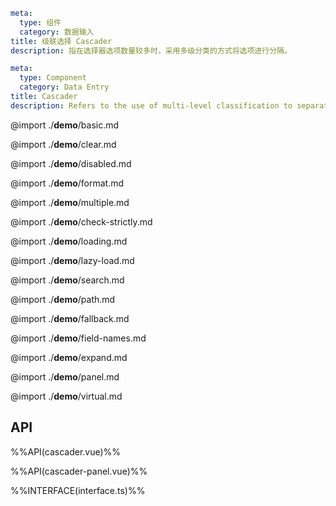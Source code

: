 ```yaml zh-CN
meta:
  type: 组件
  category: 数据输入
title: 级联选择 Cascader
description: 指在选择器选项数量较多时，采用多级分类的方式将选项进行分隔。
```

```yaml en-US
meta:
  type: Component
  category: Data Entry
title: Cascader
description: Refers to the use of multi-level classification to separate the options when the number of selector options is large.
```

@import ./**demo**/basic.md

@import ./**demo**/clear.md

@import ./**demo**/disabled.md

@import ./**demo**/format.md

@import ./**demo**/multiple.md

@import ./**demo**/check-strictly.md

@import ./**demo**/loading.md

@import ./**demo**/lazy-load.md

@import ./**demo**/search.md

@import ./**demo**/path.md

@import ./**demo**/fallback.md

@import ./**demo**/field-names.md

@import ./**demo**/expand.md

@import ./**demo**/panel.md

@import ./**demo**/virtual.md

## API

%%API(cascader.vue)%%

%%API(cascader-panel.vue)%%

%%INTERFACE(interface.ts)%%
